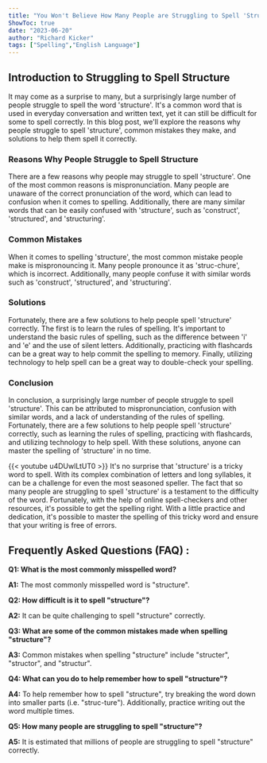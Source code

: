 ```yaml
---
title: "You Won't Believe How Many People are Struggling to Spell 'Structure'!"
ShowToc: true 
date: "2023-06-20"
author: "Richard Kicker" 
tags: ["Spelling","English Language"]
---
```

## Introduction to Struggling to Spell Structure

It may come as a surprise to many, but a surprisingly large number of people struggle to spell the word 'structure'. It's a common word that is used in everyday conversation and written text, yet it can still be difficult for some to spell correctly. In this blog post, we'll explore the reasons why people struggle to spell 'structure', common mistakes they make, and solutions to help them spell it correctly. 

### Reasons Why People Struggle to Spell Structure

There are a few reasons why people may struggle to spell 'structure'. One of the most common reasons is mispronunciation. Many people are unaware of the correct pronunciation of the word, which can lead to confusion when it comes to spelling. Additionally, there are many similar words that can be easily confused with 'structure', such as 'construct', 'structured', and 'structuring'. 

### Common Mistakes 

When it comes to spelling 'structure', the most common mistake people make is mispronouncing it. Many people pronounce it as 'struc-chure', which is incorrect. Additionally, many people confuse it with similar words such as 'construct', 'structured', and 'structuring'. 

### Solutions 

Fortunately, there are a few solutions to help people spell 'structure' correctly. The first is to learn the rules of spelling. It's important to understand the basic rules of spelling, such as the difference between 'i' and 'e' and the use of silent letters. Additionally, practicing with flashcards can be a great way to help commit the spelling to memory. Finally, utilizing technology to help spell can be a great way to double-check your spelling. 

### Conclusion 

In conclusion, a surprisingly large number of people struggle to spell 'structure'. This can be attributed to mispronunciation, confusion with similar words, and a lack of understanding of the rules of spelling. Fortunately, there are a few solutions to help people spell 'structure' correctly, such as learning the rules of spelling, practicing with flashcards, and utilizing technology to help spell. With these solutions, anyone can master the spelling of 'structure' in no time.

{{< youtube u4DUwlLtUT0 >}} 
It's no surprise that 'structure' is a tricky word to spell. With its complex combination of letters and long syllables, it can be a challenge for even the most seasoned speller. The fact that so many people are struggling to spell 'structure' is a testament to the difficulty of the word. Fortunately, with the help of online spell-checkers and other resources, it's possible to get the spelling right. With a little practice and dedication, it's possible to master the spelling of this tricky word and ensure that your writing is free of errors.

## Frequently Asked Questions (FAQ) :
**Q1: What is the most commonly misspelled word?**

**A1:** The most commonly misspelled word is "structure".

**Q2: How difficult is it to spell "structure"?**

**A2:** It can be quite challenging to spell "structure" correctly.

**Q3: What are some of the common mistakes made when spelling "structure"?**

**A3:** Common mistakes when spelling "structure" include "structer", "structor", and "structur".

**Q4: What can you do to help remember how to spell "structure"?**

**A4:** To help remember how to spell "structure", try breaking the word down into smaller parts (i.e. "struc-ture"). Additionally, practice writing out the word multiple times.

**Q5: How many people are struggling to spell "structure"?**

**A5:** It is estimated that millions of people are struggling to spell "structure" correctly.






